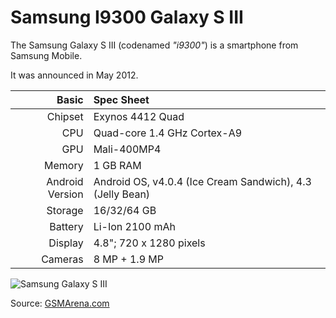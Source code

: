 Samsung I9300 Galaxy S III
==========================

The Samsung Galaxy S III (codenamed _"i9300"_) is a smartphone from Samsung Mobile.

It was announced in May 2012.

Basic   | Spec Sheet
-------:|:-------------------------
Chipset | Exynos 4412 Quad
CPU     | Quad-core 1.4 GHz Cortex-A9
GPU     | Mali-400MP4
Memory  | 1 GB RAM
Android Version | Android OS, v4.0.4 (Ice Cream Sandwich), 4.3 (Jelly Bean)
Storage | 16/32/64 GB
Battery | Li-Ion 2100 mAh
Display | 4.8"; 720 x 1280 pixels
Cameras | 8 MP + 1.9 MP

![Samsung Galaxy S III](http://cdn2.gsmarena.com/vv/bigpic/samsung-i9300-galaxy-s-iii-ofic.jpg "Samsung Galaxy S III in blue")

Source: [GSMArena.com](http://www.gsmarena.com/samsung_i9300_galaxy_s_iii-4238.php)
